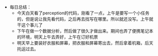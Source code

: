 - 每日总结：
	- 今天白天看了perception的代码，刚看了一点，上午是要写一个小任务的，但是说让我先看代码，之后再去找写在哪里。所以就还没写。上午就干这个事儿了
	- 下午在做一个数据分析，然后做了很久才做出来。期间也弄了便携笔记本的环境，明天上午去弄好，上午在订好机票
	- 明天早上要装好衣服和屏幕，把衣服和屏幕寄出去，然后拿着机箱，后天托运过去。